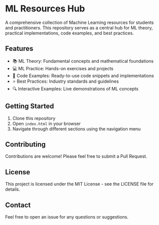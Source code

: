 # ML Resources Hub

A comprehensive collection of Machine Learning resources for students and practitioners. This repository serves as a central hub for ML theory, practical implementations, code examples, and best practices.

## Features

- 📚 ML Theory: Fundamental concepts and mathematical foundations
- 💻 ML Practice: Hands-on exercises and projects
- 📝 Code Examples: Ready-to-use code snippets and implementations
- ⭐ Best Practices: Industry standards and guidelines
- 🔍 Interactive Examples: Live demonstrations of ML concepts

## Getting Started

1. Clone this repository
2. Open `index.html` in your browser
3. Navigate through different sections using the navigation menu

## Contributing

Contributions are welcome! Please feel free to submit a Pull Request.

## License

This project is licensed under the MIT License - see the LICENSE file for details.

## Contact

Feel free to open an issue for any questions or suggestions. 